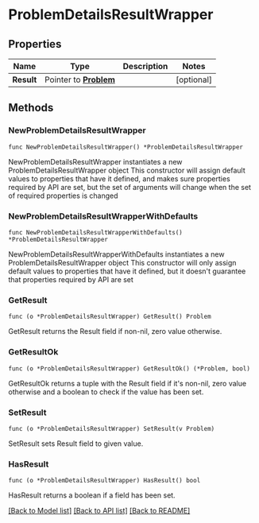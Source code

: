 # ProblemDetailsResultWrapper

## Properties

Name | Type | Description | Notes
------------ | ------------- | ------------- | -------------
**Result** | Pointer to [**Problem**](Problem.md) |  | [optional] 

## Methods

### NewProblemDetailsResultWrapper

`func NewProblemDetailsResultWrapper() *ProblemDetailsResultWrapper`

NewProblemDetailsResultWrapper instantiates a new ProblemDetailsResultWrapper object
This constructor will assign default values to properties that have it defined,
and makes sure properties required by API are set, but the set of arguments
will change when the set of required properties is changed

### NewProblemDetailsResultWrapperWithDefaults

`func NewProblemDetailsResultWrapperWithDefaults() *ProblemDetailsResultWrapper`

NewProblemDetailsResultWrapperWithDefaults instantiates a new ProblemDetailsResultWrapper object
This constructor will only assign default values to properties that have it defined,
but it doesn't guarantee that properties required by API are set

### GetResult

`func (o *ProblemDetailsResultWrapper) GetResult() Problem`

GetResult returns the Result field if non-nil, zero value otherwise.

### GetResultOk

`func (o *ProblemDetailsResultWrapper) GetResultOk() (*Problem, bool)`

GetResultOk returns a tuple with the Result field if it's non-nil, zero value otherwise
and a boolean to check if the value has been set.

### SetResult

`func (o *ProblemDetailsResultWrapper) SetResult(v Problem)`

SetResult sets Result field to given value.

### HasResult

`func (o *ProblemDetailsResultWrapper) HasResult() bool`

HasResult returns a boolean if a field has been set.


[[Back to Model list]](../README.md#documentation-for-models) [[Back to API list]](../README.md#documentation-for-api-endpoints) [[Back to README]](../README.md)


